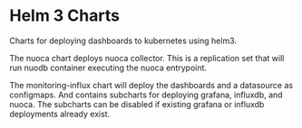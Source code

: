 # Helm 3 Charts

Charts for deploying dashboards to kubernetes using helm3.

The nuoca chart deploys nuoca collector.  This is a replication set
that will run nuodb container executing the nuoca entrypoint.

The monitoring-influx chart will deploy the dashboards and a
datasource as configmaps.  And contains subcharts for deploying
grafana, influxdb, and nuoca.   The subcharts can be disabled if
existing grafana or influxdb deployments already exist.


